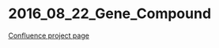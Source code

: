 # 2016_08_22_Gene_Compound

[Confluence project page](https://broadinstitute.atlassian.net/wiki/spaces/IP/pages/109838539/Gene-Compound+Association)
